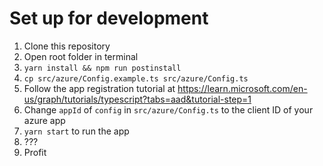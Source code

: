 # Set up for development

1. Clone this repository
2. Open root folder in terminal
3. `yarn install && npm run postinstall`
4. `cp src/azure/Config.example.ts src/azure/Config.ts`
5. Follow the app registration tutorial at https://learn.microsoft.com/en-us/graph/tutorials/typescript?tabs=aad&tutorial-step=1
5. Change `appId` of `config` in `src/azure/Config.ts` to the client ID of your azure app
6. `yarn start` to run the app
7. ???
8. Profit
